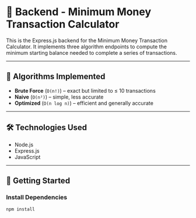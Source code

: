 # 🔧 Backend - Minimum Money Transaction Calculator

This is the Express.js backend for the Minimum Money Transaction Calculator. It implements three algorithm endpoints to compute the minimum starting balance needed to complete a series of transactions.

---

## 🧠 Algorithms Implemented

- **Brute Force** (`O(n!)`) – exact but limited to ≤ 10 transactions
- **Naive** (`O(n²)`) – simple, less accurate
- **Optimized** (`O(n log n)`) – efficient and generally accurate

---

## 🛠 Technologies Used

- Node.js
- Express.js
- JavaScript

---

## 🚀 Getting Started

### Install Dependencies

```bash
npm install